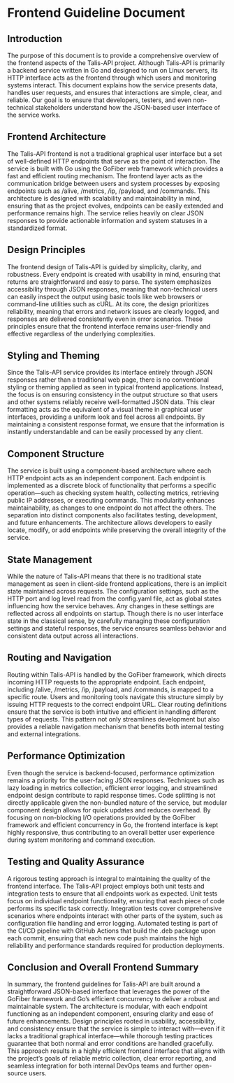 # Frontend Guideline Document

## Introduction

The purpose of this document is to provide a comprehensive overview of the frontend aspects of the Talis-API project. Although Talis-API is primarily a backend service written in Go and designed to run on Linux servers, its HTTP interface acts as the frontend through which users and monitoring systems interact. This document explains how the service presents data, handles user requests, and ensures that interactions are simple, clear, and reliable. Our goal is to ensure that developers, testers, and even non-technical stakeholders understand how the JSON-based user interface of the service works.

## Frontend Architecture

The Talis-API frontend is not a traditional graphical user interface but a set of well-defined HTTP endpoints that serve as the point of interaction. The service is built with Go using the GoFiber web framework which provides a fast and efficient routing mechanism. The frontend layer acts as the communication bridge between users and system processes by exposing endpoints such as /alive, /metrics, /ip, /payload, and /commands. This architecture is designed with scalability and maintainability in mind, ensuring that as the project evolves, endpoints can be easily extended and performance remains high. The service relies heavily on clear JSON responses to provide actionable information and system statuses in a standardized format.

## Design Principles

The frontend design of Talis-API is guided by simplicity, clarity, and robustness. Every endpoint is created with usability in mind, ensuring that returns are straightforward and easy to parse. The system emphasizes accessibility through JSON responses, meaning that non-technical users can easily inspect the output using basic tools like web browsers or command-line utilities such as cURL. At its core, the design prioritizes reliability, meaning that errors and network issues are clearly logged, and responses are delivered consistently even in error scenarios. These principles ensure that the frontend interface remains user-friendly and effective regardless of the underlying complexities.

## Styling and Theming

Since the Talis-API service provides its interface entirely through JSON responses rather than a traditional web page, there is no conventional styling or theming applied as seen in typical frontend applications. Instead, the focus is on ensuring consistency in the output structure so that users and other systems reliably receive well-formatted JSON data. This clear formatting acts as the equivalent of a visual theme in graphical user interfaces, providing a uniform look and feel across all endpoints. By maintaining a consistent response format, we ensure that the information is instantly understandable and can be easily processed by any client.

## Component Structure

The service is built using a component-based architecture where each HTTP endpoint acts as an independent component. Each endpoint is implemented as a discrete block of functionality that performs a specific operation—such as checking system health, collecting metrics, retrieving public IP addresses, or executing commands. This modularity enhances maintainability, as changes to one endpoint do not affect the others. The separation into distinct components also facilitates testing, development, and future enhancements. The architecture allows developers to easily locate, modify, or add endpoints while preserving the overall integrity of the service.

## State Management

While the nature of Talis-API means that there is no traditional state management as seen in client-side frontend applications, there is an implicit state maintained across requests. The configuration settings, such as the HTTP port and log level read from the config.yaml file, act as global states influencing how the service behaves. Any changes in these settings are reflected across all endpoints on startup. Though there is no user interface state in the classical sense, by carefully managing these configuration settings and stateful responses, the service ensures seamless behavior and consistent data output across all interactions.

## Routing and Navigation

Routing within Talis-API is handled by the GoFiber framework, which directs incoming HTTP requests to the appropriate endpoint. Each endpoint, including /alive, /metrics, /ip, /payload, and /commands, is mapped to a specific route. Users and monitoring tools navigate this structure simply by issuing HTTP requests to the correct endpoint URL. Clear routing definitions ensure that the service is both intuitive and efficient in handling different types of requests. This pattern not only streamlines development but also provides a reliable navigation mechanism that benefits both internal testing and external integrations.

## Performance Optimization

Even though the service is backend-focused, performance optimization remains a priority for the user-facing JSON responses. Techniques such as lazy loading in metrics collection, efficient error logging, and streamlined endpoint design contribute to rapid response times. Code splitting is not directly applicable given the non-bundled nature of the service, but modular component design allows for quick updates and reduces overhead. By focusing on non-blocking I/O operations provided by the GoFiber framework and efficient concurrency in Go, the frontend interface is kept highly responsive, thus contributing to an overall better user experience during system monitoring and command execution.

## Testing and Quality Assurance

A rigorous testing approach is integral to maintaining the quality of the frontend interface. The Talis-API project employs both unit tests and integration tests to ensure that all endpoints work as expected. Unit tests focus on individual endpoint functionality, ensuring that each piece of code performs its specific task correctly. Integration tests cover comprehensive scenarios where endpoints interact with other parts of the system, such as configuration file handling and error logging. Automated testing is part of the CI/CD pipeline with GitHub Actions that build the .deb package upon each commit, ensuring that each new code push maintains the high reliability and performance standards required for production deployments.

## Conclusion and Overall Frontend Summary

In summary, the frontend guidelines for Talis-API are built around a straightforward JSON-based interface that leverages the power of the GoFiber framework and Go’s efficient concurrency to deliver a robust and maintainable system. The architecture is modular, with each endpoint functioning as an independent component, ensuring clarity and ease of future enhancements. Design principles rooted in usability, accessibility, and consistency ensure that the service is simple to interact with—even if it lacks a traditional graphical interface—while thorough testing practices guarantee that both normal and error conditions are handled gracefully. This approach results in a highly efficient frontend interface that aligns with the project’s goals of reliable metric collection, clear error reporting, and seamless integration for both internal DevOps teams and further open-source users.
